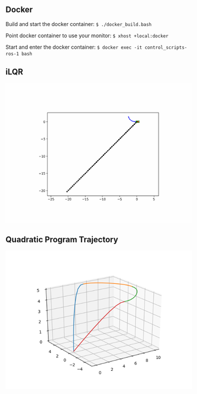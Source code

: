 ## Docker

Build and start the docker container:
`$ ./docker_build.bash`

Point docker container to use your monitor:
`$ xhost +local:docker`

Start and enter the docker container:
`$ docker exec -it control_scripts-ros-1 bash`

## iLQR

![iLQR](./images/ilqr.gif)


## Quadratic Program Trajectory

![qp_trajectory](./images/qp_trajectory.png)
